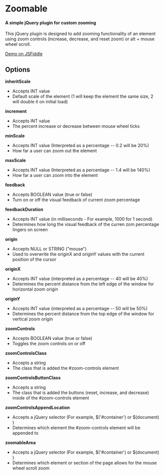 # Zoomable
#### A simple jQuery plugin for custom zooming
This jQuery plugin is designed to add zooming functionality of an element using zoom controls (increase, decrease, and reset zoom) or alt + mouse wheel scroll.

<a href="https://jsfiddle.net/FeelsLike1929/81okd956/">Demo on JSFiddle</a>

## Options
**inheritScale**
* Accepts INT value
* Default scale of the element (1 will keep the element the same size, 2 will double it on initial load)

**increment**
* Accepts INT value
* The percent increase or decrease between mouse wheel ticks

**minScale**
* Accepts INT value (Interpreted as a percentage -- 0.2 will be 20%) 
* How far a user can zoom out the element

**maxScale**
* Accepts INT value (Interpreted as a percentage -- 1.4 will be 140%) 
* How far a user can zoom into the element

**feedback**
* Accepts BOOLEAN value (true or false)
* Turn on or off the visual feedback of current zoom percentage

**feedbackDuration**
* Accepts INT value (in milliseconds - For example, 1000 for 1 second)
* Determines how long the visual feedback of the curren zom percentage lingers on screen

**origin**
* Accepts NULL or STRING ("mouse")
* Used to overwrite the originX and originY values with the current position of the cursor

**originX**
* Accepts INT value (interpreted as a percentage -- 40 will be 40%) 
* Determines the percent distance from the left edge of the window for horizontal zoom origin 

**originY**
* Accepts INT value (interpreted as a percentage -- 50 will be 50%) 
* Determines the percent distance from the top edge of the window for vertical zoom origin 

**zoomControls**
* Accepts BOOLEAN value (true or false)
* Toggles the zoom controls on or off

**zoomControlsClass**
* Accepts a string
* The class that is added the #zoom-controls element 

**zoomControlsButtonClass**
* Accepts a string
* The class that is added the buttons (reset, increase, and decrease) inside of the #zoom-controls element 

**zoomControlsAppendLocation**
* Accepts a jQuery selector (For example,  $('#container') or $(document) )
* Determines which element the #zoom-controls element will be appended to

**zoomableArea**
* Accepts a jQuery selector (For example,  $('#container') or $(document) )
* Determines which element or section of the page allows for the mouse wheel scroll zoom


